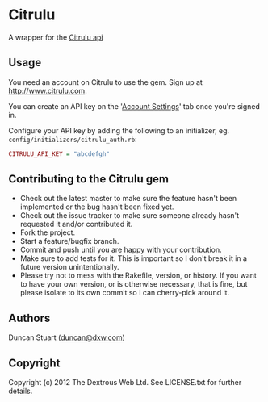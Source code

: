 Citrulu
=======
A wrapper for the [Citrulu api](https://www.citrulu.com/api)

Usage
-----
You need an account on Citrulu to use the gem. Sign up at <http://www.citrulu.com>.

You can create an API key on the '[Account Settings](https://www.citrulu.com/settings)' tab once you're signed in. 

Configure your API key by adding the following to an initializer, eg. `config/initializers/citrulu_auth.rb`:

```ruby
CITRULU_API_KEY = "abcdefgh"
```

Contributing to the Citrulu gem 
-------------------------------
* Check out the latest master to make sure the feature hasn't been implemented or the bug hasn't been fixed yet.
* Check out the issue tracker to make sure someone already hasn't requested it and/or contributed it.
* Fork the project.
* Start a feature/bugfix branch.
* Commit and push until you are happy with your contribution.
* Make sure to add tests for it. This is important so I don't break it in a future version unintentionally.
* Please try not to mess with the Rakefile, version, or history. If you want to have your own version, or is otherwise necessary, that is fine, but please isolate to its own commit so I can cherry-pick around it.

Authors
-------
Duncan Stuart (duncan@dxw.com)

Copyright
---------
Copyright (c) 2012 The Dextrous Web Ltd. See LICENSE.txt for further details.
